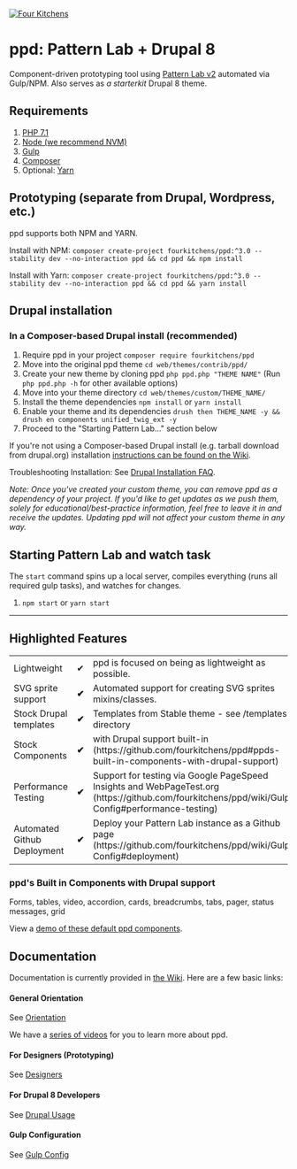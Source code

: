 [![Four Kitchens](https://img.shields.io/badge/4K-Four%20Kitchens-35AA4E.svg)](https://fourkitchens.com/)

# ppd: Pattern Lab + Drupal 8

Component-driven prototyping tool using [Pattern Lab v2](http://patternlab.io/) automated via Gulp/NPM. Also serves as _a starterkit_ Drupal 8 theme.

## Requirements

1.  [PHP 7.1](http://www.php.net/)
2.  [Node (we recommend NVM)](https://github.com/creationix/nvm)
3.  [Gulp](http://gulpjs.com/)
4.  [Composer](https://getcomposer.org/)
5.  Optional: [Yarn](https://github.com/yarnpkg/yarn)

## Prototyping (separate from Drupal, Wordpress, etc.)

ppd supports both NPM and YARN.

Install with NPM:
`composer create-project fourkitchens/ppd:^3.0 --stability dev --no-interaction ppd && cd ppd && npm install`

Install with Yarn:
`composer create-project fourkitchens/ppd:^3.0 --stability dev --no-interaction ppd && cd ppd && yarn install`

## Drupal installation

### In a Composer-based Drupal install (recommended)

1. Require ppd in your project `composer require fourkitchens/ppd`
2. Move into the original ppd theme `cd web/themes/contrib/ppd/`
3. Create your new theme by cloning ppd `php ppd.php "THEME NAME"` (Run `php ppd.php -h` for other available options)
4. Move into your theme directory `cd web/themes/custom/THEME_NAME/`
5. Install the theme dependencies `npm install` or `yarn install`
6. Enable your theme and its dependencies `drush then THEME_NAME -y && drush en components unified_twig_ext -y`
7. Proceed to the "Starting Pattern Lab…" section below

If you're not using a Composer-based Drupal install (e.g. tarball download from drupal.org) installation [instructions can be found on the Wiki](https://github.com/fourkitchens/ppd/wiki/Installation).

Troubleshooting Installation: See [Drupal Installation FAQ](https://github.com/fourkitchens/ppd/wiki/Installation#drupal-installation-faq).

_Note: Once you've created your custom theme, you can remove ppd as a dependency of your project. If you'd like to get updates as we push them, solely for educational/best-practice information, feel free to leave it in and receive the updates. Updating ppd will not affect your custom theme in any way._

## Starting Pattern Lab and watch task

The `start` command spins up a local server, compiles everything (runs all required gulp tasks), and watches for changes.

1.  `npm start` or `yarn start`

---

## Highlighted Features

<table><tbody>
<tr><td>Lightweight</td><td>✔</td><td>ppd is focused on being as lightweight as possible.</td></tr>
<tr><td>SVG sprite support </td><td><strong>✔</strong></td><td>Automated support for creating SVG sprites mixins/classes.</td></tr>
<tr><td>Stock Drupal templates </td><td><strong>✔</strong></td><td>Templates from Stable theme - see /templates directory</td></tr>
<tr><td>Stock Components </td><td><strong>✔</strong></td><td>with Drupal support built-in (https://github.com/fourkitchens/ppd#ppds-built-in-components-with-drupal-support)</td></tr>
<tr><td>Performance Testing </td><td><strong>✔</strong></td><td>Support for testing via Google PageSpeed Insights and WebPageTest.org (https://github.com/fourkitchens/ppd/wiki/Gulp-Config#performance-testing)</td></tr>
<tr><td>Automated Github Deployment </td><td><strong>✔</strong></td><td>Deploy your Pattern Lab instance as a Github page (https://github.com/fourkitchens/ppd/wiki/Gulp-Config#deployment)</td></tr>
</tbody></table>

<h3 id="components">ppd's Built in Components with Drupal support</h3>
Forms, tables, video, accordion, cards, breadcrumbs, tabs, pager, status messages, grid

View a [demo of these default ppd components](https://fourkitchens.github.io/ppd/pattern-lab/public/).

## Documentation

Documentation is currently provided in [the Wiki](https://github.com/fourkitchens/ppd/wiki). Here are a few basic links:

#### General Orientation

See [Orientation](https://github.com/fourkitchens/ppd/wiki/Orientation)

We have a [series of videos](https://www.youtube.com/playlist?list=PLO9S6JjNqWsGMQLDfE8Ekt0ryrGa3g4km) for you to learn more about ppd.

#### For Designers (Prototyping)

See [Designers](https://github.com/fourkitchens/ppd/wiki/For-Designers)

#### For Drupal 8 Developers

See [Drupal Usage](https://github.com/fourkitchens/ppd/wiki/Drupal-Usage)

#### Gulp Configuration

See [Gulp Config](https://github.com/fourkitchens/ppd/wiki/Gulp-Config)
